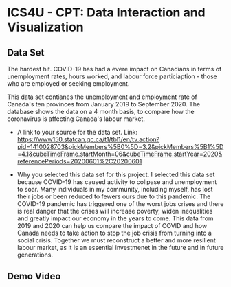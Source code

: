 
# ICS4U - CPT: Data Interaction and Visualization

## Data Set
The hardest hit. COVID-19 has had a evere impact on Canadians in terms of unemployment rates, hours worked, and labour force particiaption - those who are employed or seeking employment. 

This data set contianes the unemployment and employment rate of Canada's ten provinces from January 2019 to September 2020. The database shows the data on a 4 month basis, to compare how the coronavirus is affecting Canada's labour market. 
* A link to your source for the data set.
Link:  <a href = "https://www150.statcan.gc.ca/t1/tbl1/en/tv.action?pid=1410028703&pickMembers%5B0%5D=3.2&pickMembers%5B1%5D=4.1&cubeTimeFrame.startMonth=06&cubeTimeFrame.startYear=2020&referencePeriods=20200601%2C20200601"> https://www150.statcan.gc.ca/t1/tbl1/en/tv.action?pid=1410028703&pickMembers%5B0%5D=3.2&pickMembers%5B1%5D=4.1&cubeTimeFrame.startMonth=06&cubeTimeFrame.startYear=2020&referencePeriods=20200601%2C20200601

* Why you selected this data set for this project.
I selected this data set because COVID-19 has caused activity to collpase and unemployment to soar. Many individuals in my community, including myself, has lost their jobs or been reduced to fewers ours due to this pandemic. The COVID-19 pandemic has triggered one of the worst jobs crises and there is real danger that the crises will increase poverty, widen inequalities and greatly impact our economy in the years to come.  This data from 2019 and 2020 can help us compare the impact of COVID and how Canada needs to take action to stop the job crisis from turning into a social crisis. Together we must reconstruct a better and more resilient labour market, as it is an essential investmenet in the future and in future generations. 

## Demo Video

